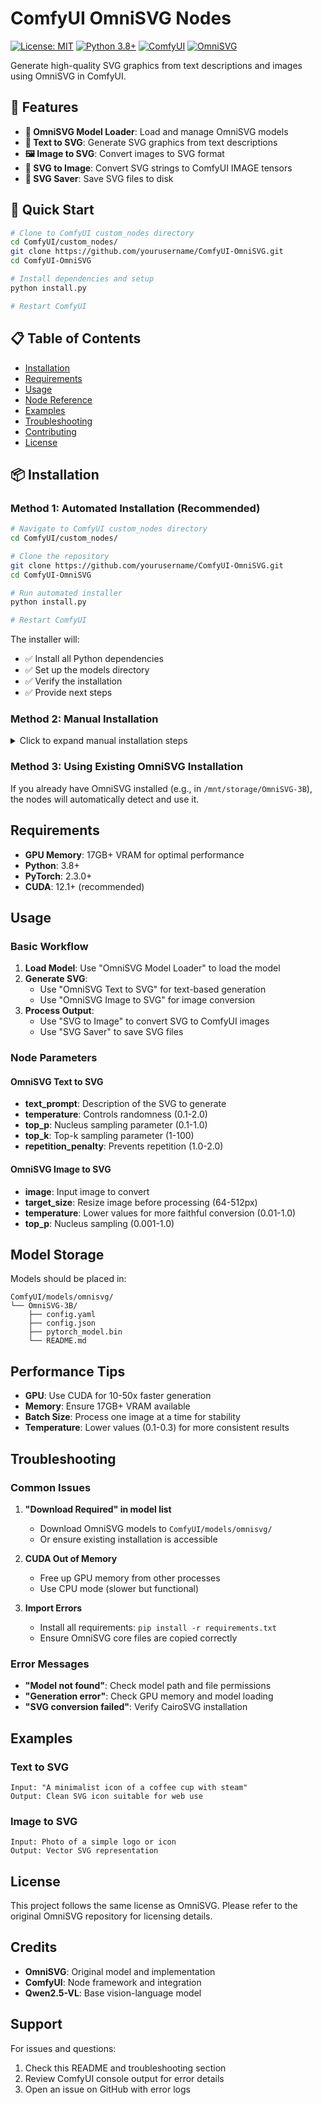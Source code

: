 # ComfyUI OmniSVG Nodes

[![License: MIT](https://img.shields.io/badge/License-MIT-yellow.svg)](https://opensource.org/licenses/MIT)
[![Python 3.8+](https://img.shields.io/badge/python-3.8+-blue.svg)](https://www.python.org/downloads/)
[![ComfyUI](https://img.shields.io/badge/ComfyUI-Compatible-green.svg)](https://github.com/comfyanonymous/ComfyUI)
[![OmniSVG](https://img.shields.io/badge/OmniSVG-3B-orange.svg)](https://github.com/OmniSVG/OmniSVG)

Generate high-quality SVG graphics from text descriptions and images using OmniSVG in ComfyUI.


## 🎯 Features

- **🔧 OmniSVG Model Loader**: Load and manage OmniSVG models
- **📝 Text to SVG**: Generate SVG graphics from text descriptions
- **🖼️ Image to SVG**: Convert images to SVG format
- **🔄 SVG to Image**: Convert SVG strings to ComfyUI IMAGE tensors
- **💾 SVG Saver**: Save SVG files to disk

## 🚀 Quick Start

```bash
# Clone to ComfyUI custom_nodes directory
cd ComfyUI/custom_nodes/
git clone https://github.com/yourusername/ComfyUI-OmniSVG.git
cd ComfyUI-OmniSVG

# Install dependencies and setup
python install.py

# Restart ComfyUI
```

## 📋 Table of Contents

- [Installation](#installation)
- [Requirements](#requirements)
- [Usage](#usage)
- [Node Reference](#node-reference)
- [Examples](#examples)
- [Troubleshooting](#troubleshooting)
- [Contributing](#contributing)
- [License](#license)

## 📦 Installation

### Method 1: Automated Installation (Recommended)

```bash
# Navigate to ComfyUI custom_nodes directory
cd ComfyUI/custom_nodes/

# Clone the repository
git clone https://github.com/yourusername/ComfyUI-OmniSVG.git
cd ComfyUI-OmniSVG

# Run automated installer
python install.py

# Restart ComfyUI
```

The installer will:
- ✅ Install all Python dependencies
- ✅ Set up the models directory
- ✅ Verify the installation
- ✅ Provide next steps

### Method 2: Manual Installation

<details>
<summary>Click to expand manual installation steps</summary>

1. **Clone Repository**
   ```bash
   cd ComfyUI/custom_nodes/
   git clone https://github.com/yourusername/ComfyUI-OmniSVG.git
   cd ComfyUI-OmniSVG
   ```

2. **Install Dependencies**
   ```bash
   pip install -r requirements.txt
   ```

3. **Download Model Weights**
   ```bash
   # Create models directory
   mkdir -p ../../models/omnisvg/

   # Download model (requires huggingface-cli)
   huggingface-cli download OmniSVG/OmniSVG --local-dir ../../models/omnisvg/OmniSVG-3B
   ```

4. **Restart ComfyUI**

</details>

### Method 3: Using Existing OmniSVG Installation

If you already have OmniSVG installed (e.g., in `/mnt/storage/OmniSVG-3B`), the nodes will automatically detect and use it.

## Requirements

- **GPU Memory**: 17GB+ VRAM for optimal performance
- **Python**: 3.8+
- **PyTorch**: 2.3.0+
- **CUDA**: 12.1+ (recommended)

## Usage

### Basic Workflow

1. **Load Model**: Use "OmniSVG Model Loader" to load the model
2. **Generate SVG**: 
   - Use "OmniSVG Text to SVG" for text-based generation
   - Use "OmniSVG Image to SVG" for image conversion
3. **Process Output**:
   - Use "SVG to Image" to convert SVG to ComfyUI images
   - Use "SVG Saver" to save SVG files

### Node Parameters

#### OmniSVG Text to SVG
- **text_prompt**: Description of the SVG to generate
- **temperature**: Controls randomness (0.1-2.0)
- **top_p**: Nucleus sampling parameter (0.1-1.0)
- **top_k**: Top-k sampling parameter (1-100)
- **repetition_penalty**: Prevents repetition (1.0-2.0)

#### OmniSVG Image to SVG
- **image**: Input image to convert
- **target_size**: Resize image before processing (64-512px)
- **temperature**: Lower values for more faithful conversion (0.01-1.0)
- **top_p**: Nucleus sampling (0.001-1.0)

## Model Storage

Models should be placed in:
```
ComfyUI/models/omnisvg/
└── OmniSVG-3B/
    ├── config.yaml
    ├── config.json
    ├── pytorch_model.bin
    └── README.md
```

## Performance Tips

- **GPU**: Use CUDA for 10-50x faster generation
- **Memory**: Ensure 17GB+ VRAM available
- **Batch Size**: Process one image at a time for stability
- **Temperature**: Lower values (0.1-0.3) for more consistent results

## Troubleshooting

### Common Issues

1. **"Download Required" in model list**
   - Download OmniSVG models to `ComfyUI/models/omnisvg/`
   - Or ensure existing installation is accessible

2. **CUDA Out of Memory**
   - Free up GPU memory from other processes
   - Use CPU mode (slower but functional)

3. **Import Errors**
   - Install all requirements: `pip install -r requirements.txt`
   - Ensure OmniSVG core files are copied correctly

### Error Messages

- **"Model not found"**: Check model path and file permissions
- **"Generation error"**: Check GPU memory and model loading
- **"SVG conversion failed"**: Verify CairoSVG installation

## Examples

### Text to SVG
```
Input: "A minimalist icon of a coffee cup with steam"
Output: Clean SVG icon suitable for web use
```

### Image to SVG
```
Input: Photo of a simple logo or icon
Output: Vector SVG representation
```

## License

This project follows the same license as OmniSVG. Please refer to the original OmniSVG repository for licensing details.

## Credits

- **OmniSVG**: Original model and implementation
- **ComfyUI**: Node framework and integration
- **Qwen2.5-VL**: Base vision-language model

## Support

For issues and questions:
1. Check this README and troubleshooting section
2. Review ComfyUI console output for error details
3. Open an issue on GitHub with error logs
